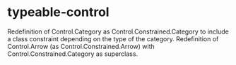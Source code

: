 # typeable-control

Redefinition of Control.Category as Control.Constrained.Category to include a
class constraint depending on the type of the category. Redefinition of
Control.Arrow (as Control.Constrained.Arrow) with Control.Constrained.Category
as superclass.
